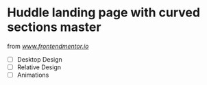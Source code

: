 # Huddle landing page with curved sections master

from *www.frontendmentor.io*

- [ ] Desktop Design
- [ ] Relative Design
- [ ] Animations
